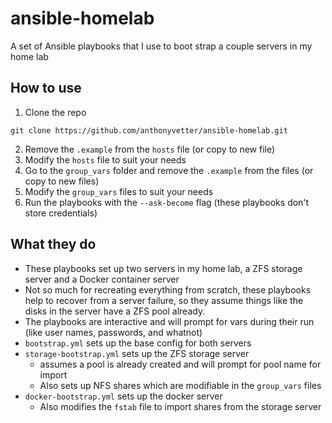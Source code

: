 # ansible-homelab
A set of Ansible playbooks that I use to boot strap a couple servers in my home lab

## How to use
1. Clone the repo
```
git clone https://github.com/anthonyvetter/ansible-homelab.git
```
2. Remove the `.example` from the `hosts` file (or copy to new file)
3. Modify the `hosts` file to suit your needs
4. Go to the `group_vars` folder and remove the `.example` from the files (or copy to new files)
5. Modify the `group_vars` files to suit your needs
6. Run the playbooks with the `--ask-become` flag (these playbooks don't store credentials)

## What they do
* These playbooks set up two servers in my home lab, a ZFS storage server and a Docker container server
* Not so much for recreating everything from scratch, these playbooks help to recover from a server failure, so they assume things like the disks in the server have a ZFS pool already.
* The playbooks are interactive and will prompt for vars during their run (like user names, passwords, and whatnot)
* `bootstrap.yml` sets up the base config for both servers
* `storage-bootstrap.yml` sets up the ZFS storage server
    * assumes a pool is already created and will prompt for pool name for import
    * Also sets up NFS shares which are modifiable in the `group_vars` files
* `docker-bootstrap.yml` sets up the docker server
    * Also modifies the `fstab` file to import shares from the storage server
